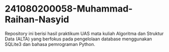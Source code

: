 # 241080200058-Muhammad-Raihan-Nasyid
Repository ini berisi hasil praktikum UAS mata kuliah Algoritma dan Struktur Data (ALTA) yang berfokus pada pengelolaan database menggunakan SQLite3 dan bahasa pemrograman Python.
